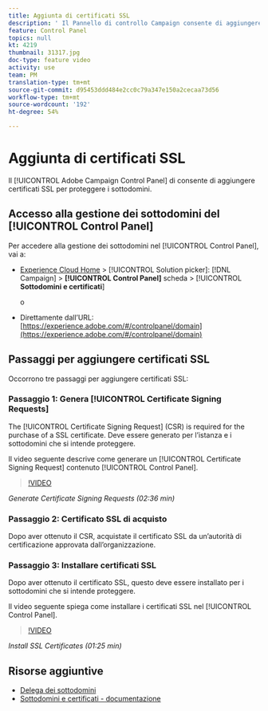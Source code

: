 ```yaml
---
title: Aggiunta di certificati SSL
description: ' Il Pannello di controllo Campaign consente di aggiungere certificati SSL per proteggere i sottodomini.'
feature: Control Panel
topics: null
kt: 4219
thumbnail: 31317.jpg
doc-type: feature video
activity: use
team: PM
translation-type: tm+mt
source-git-commit: d95453ddd484e2cc0c79a347e150a2cecaa73d56
workflow-type: tm+mt
source-wordcount: '192'
ht-degree: 54%

---
```



# Aggiunta di certificati SSL

 Il [!UICONTROL Adobe Campaign Control Panel] di consente di aggiungere certificati SSL per proteggere i sottodomini.

## Accesso alla gestione dei sottodomini del [!UICONTROL Control Panel]

Per accedere alla gestione dei sottodomini nel [!UICONTROL Control Panel], vai a:

* [Experience Cloud Home](https://experience.adobe.com/#/home) > [!UICONTROL Solution picker]: [!DNL Campaign] > **[!UICONTROL Control Panel]** scheda > [!UICONTROL **Sottodomini e certificati**]

   o
* Direttamente dall’URL: [https://experience.adobe.com/#/controlpanel/domain](https://experience.adobe.com/#/controlpanel/domain)

## Passaggi per aggiungere certificati SSL

Occorrono tre passaggi per aggiungere certificati SSL:

### Passaggio 1: Genera [!UICONTROL Certificate Signing Requests]

The [!UICONTROL Certificate Signing Request] (CSR) is required for the purchase of a SSL certificate. Deve essere generato per l’istanza e i sottodomini che si intende proteggere.

Il video seguente descrive come generare un [!UICONTROL Certificate Signing Request] contenuto [!UICONTROL Control Panel].

>[!VIDEO](https://video.tv.adobe.com/v/31317?quality=12)

*Generate Certificate Signing Requests (02:36 min)*

### Passaggio 2: Certificato SSL di acquisto

Dopo aver ottenuto il CSR, acquistate il certificato SSL da un’autorità di certificazione approvata dall’organizzazione.

### Passaggio 3: Installare certificati SSL

Dopo aver ottenuto il certificato SSL, questo deve essere installato per i sottodomini che si intende proteggere.

Il video seguente spiega come installare i certificati SSL nel [!UICONTROL Control Panel].

>[!VIDEO](https://video.tv.adobe.com/v/31166?quality=12)

*Install SSL Certificates (01:25 min)*

## Risorse aggiuntive

* [Delega dei sottodomini](/help/administrating/control-panel/subdomain-delegation.md)
* [Sottodomini e certificati - documentazione](https://docs.adobe.com/content/help/it-IT/control-panel/using/subdomains-and-certificates/renewing-subdomain-certificate.html)
